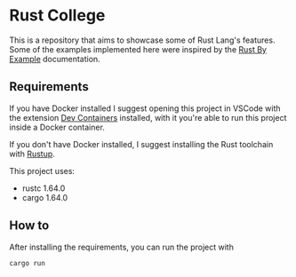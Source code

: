 # Rust College

This is a repository that aims to showcase some of Rust Lang's features. Some of the examples implemented here were inspired by the [Rust By Example](https://doc.rust-lang.org/rust-by-example/index.html) documentation.

## Requirements

If you have Docker installed I suggest opening this project in VSCode with the extension [Dev Containers](https://marketplace.visualstudio.com/items?itemName=ms-vscode-remote.remote-containers) installed, with it you're able to run this project inside a Docker container.

If you don't have Docker installed, I suggest installing the Rust toolchain with [Rustup](https://www.rust-lang.org/tools/install).

This project uses:
- rustc 1.64.0
- cargo 1.64.0

## How to

After installing the requirements, you can run the project with

```bash
cargo run
```
